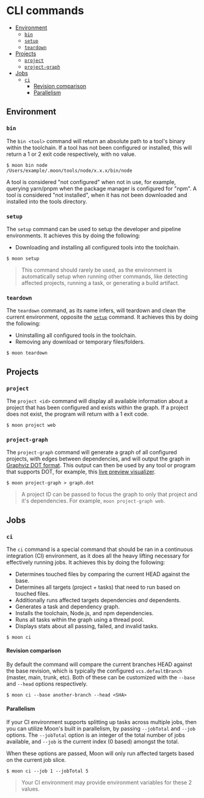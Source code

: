 # CLI commands

- [Environment](#environment)
  - [`bin`](#bin)
  - [`setup`](#setup)
  - [`teardown`](#teardown)
- [Projects](#projects)
  - [`project`](#project)
  - [`project-graph`](#project-graph)
- [Jobs](#jobs)
  - [`ci`](#ci)
    - [Revision comparison](#revision-comparison)
    - [Parallelism](#parallelism)

## Environment

### `bin`

The `bin <tool>` command will return an absolute path to a tool's binary within the toolchain. If a
tool has not been configured or installed, this will return a 1 or 2 exit code respectively, with no
value.

```shell
$ moon bin node
/Users/example/.moon/tools/node/x.x.x/bin/node
```

A tool is considered "not configured" when not in use, for example, querying yarn/pnpm when the
package manager is configured for "npm". A tool is considered "not installed", when it has not been
downloaded and installed into the tools directory.

### `setup`

The `setup` command can be used to setup the developer and pipeline environments. It achieves this
by doing the following:

- Downloading and installing all configured tools into the toolchain.

```shell
$ moon setup
```

> This command should rarely be used, as the environment is automatically setup when running other
> commands, like detecting affected projects, running a task, or generating a build artifact.

### `teardown`

The `teardown` command, as its name infers, will teardown and clean the current environment,
opposite the [`setup`](#setup) command. It achieves this by doing the following:

- Uninstalling all configured tools in the toolchain.
- Removing any download or temporary files/folders.

```shell
$ moon teardown
```

## Projects

### `project`

The `project <id>` command will display all available information about a project that has been
configured and exists within the graph. If a project does not exist, the program will return with a
1 exit code.

```shell
$ moon project web
```

### `project-graph`

The `project-graph` command will generate a graph of all configured projects, with edges between
dependencies, and will output the graph in
[Graphviz DOT format](https://graphviz.org/doc/info/lang.html). This output can then be used by any
tool or program that supports DOT, for example, this
[live preview visualizer](https://dreampuf.github.io/GraphvizOnline).

```shell
$ moon project-graph > graph.dot
```

> A project ID can be passed to focus the graph to only that project and it's dependencies. For
> example, `moon project-graph web`.

## Jobs

### `ci`

The `ci` command is a special command that should be ran in a continuous integration (CI)
environment, as it does all the heavy lifting necessary for effectively running jobs. It achieves
this by doing the following:

- Determines touched files by comparing the current HEAD against the base.
- Determines all targets (project + tasks) that need to run based on touched files.
- Additionally runs affected targets dependencies _and_ dependents.
- Generates a task and dependency graph.
- Installs the toolchain, Node.js, and npm dependencies.
- Runs all tasks within the graph using a thread pool.
- Displays stats about all passing, failed, and invalid tasks.

```shell
$ moon ci
```

#### Revision comparison

By default the command will compare the current branches HEAD against the base revision, which is
typically the configured `vcs.defaultBranch` (master, main, trunk, etc). Both of these can be
customized with the `--base` and `--head` options respectively.

```shell
$ moon ci --base another-branch --head <SHA>
```

#### Parallelism

If your CI environment supports splitting up tasks across multiple jobs, then you can utilize Moon's
built in parallelism, by passing `--jobTotal` and `--job` options. The `--jobTotal` option is an
integer of the total number of jobs available, and `--job` is the current index (0 based) amongst
the total.

When these options are passed, Moon will only run affected targets based on the current job slice.

```shell
$ moon ci --job 1 --jobTotal 5
```

> Your CI environment may provide environment variables for these 2 values.
